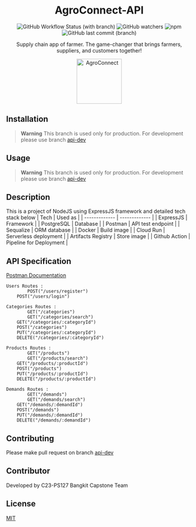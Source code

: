 <div align="center">

<!--lint ignore no-dead-urls-->

# AgroConnect-API
![GitHub Workflow Status (with branch)](https://img.shields.io/github/actions/workflow/status/Afansyarifudin/AgroConnect/deploy.yml)
![GitHub watchers](https://img.shields.io/github/watchers/Afansyarifudin/AgroConnect?style=social)
![npm](https://img.shields.io/npm/v/npm)![GitHub last commit (branch)](https://img.shields.io/github/last-commit/Afansyarifudin/AgroConnect/api-dev)

Supply chain app of farmer. The game-changer that brings farmers, suppliers, and customers together!

<img width="122" src="https://github.com/Afansyarifudin/AgroConnect/assets/68774609/1de150f1-d48c-4101-9df1-e15ffc7803cb" alt="AgroConnect">  

</div>

## Installation
> **Warning**
> This branch is used only for production. For development please use branch [api-dev](https://github.com/Afansyarifudin/AgroConnect/tree/api-dev)

## Usage
> **Warning**
> This branch is used only for production. For development please use branch [api-dev](https://github.com/Afansyarifudin/AgroConnect/tree/api-dev)

## Description 
This is a project of NodeJS using ExpressJS framework and detailed tech stack below 
| Tech          | Used as       |
| ------------- | ------------- |
| ExpressJS    | Framework     |
| PostgreSQL         | Database     |
| Postman       | API test endpoint |
| Sequalize    | ORM database  | 
| Docker       | Build image | 
| Cloud Run    | Serverless deployment |
| Artifacts Registry | Store image |
| Github Action | Pipeline for Deployment |


## API Specification

[Postman Documentation](https://documenter.getpostman.com/view/24922206/2s93m8zLPs)

    Users Routes :
	    	POST("/users/register")
		POST("/users/login")

    Categories Routes :
	    	GET("/categories") 
        	GET("/categories/search")     
		GET("/categories/:categoryId")     
		POST("/categories")
		PUT("/categories/:categoryId")     
		DELETE("/categories/:categoryId")  

    Products Routes :
	    	GET("/products")
        	GET("/products/search")               
		GET("/products/:productId")     
		POST("/products")
		PUT("/products/:productId")     
		DELETE("/products/:productId")  

    Demands Routes :
	    	GET("/demands")
        	GET("/demands/search")       
		GET("/demands/:demandId")     
		POST("/demands")
		PUT("/demands/:demandId")     
		DELETE("/demands/:demandId")  

## Contributing

Please make pull request on branch [api-dev](https://github.com/Afansyarifudin/AgroConnect/tree/api-dev)

## Contributor 

Developed by C23-PS127 Bangkit Capstone Team

## License

[MIT](https://choosealicense.com/licenses/mit/)
